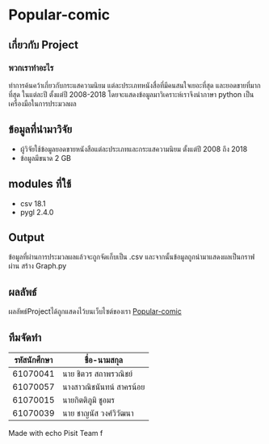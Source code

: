 # Popular-comic
## เกี่ยวกับ Project

### พวกเราทำอะไร
ทำการค้นคว้าเกี่ยวกับกระแสความนิยม แต่ละประเภทหนังสื่อที่มีคนสนใจเยอะที่สุด และยอดขายที่มากที่สุด
ในแต่ละปี ตั้งแต่ปี 2008-2018 โดยจะแสดงข้อมูลมาวิเคราะห์เราจึงนำภาษา python เป็นเครื่องมือในการประมวลผล
## ข้อมูลที่นำมาวิจัย
* ผู้วิจัยใช้ข้อมูลยอดขายหนังสือแต่ละประเภทและกระแสความนิยม ตั้งแต่ปี 2008 ถึง 2018
* ข้อมูลมีขนาด 2 GB
## modules ที่ใช้
* csv 18.1 
* pygl 2.4.0

## Output
ข้อมูลที่ผ่านการประมวลผลแล้วจะถูกจัดเก็บเป็น .csv และจากนั้นข้อมูลถูกนำมาแสดงผลเป็นกราฟผ่าน สร้าง Graph.py
## ผลลัพธ์
ผลลัพธ์Projectได้ถูกแสดงไว้บนเว็บไซต์ของเรา 
[Popular-comic](https://www.it.kmitl.ac.th/~it61070039/Project/index.html)

## ทีมจัดทำ
รหัสนักศึกษา | ชื่อ-นามสกุล
------------ | -------------
61070041 | นาย ชิตวร สถาพรวณิชย์
61070057 | นางสาวณิชนันทน์ สาครน้อย
61070015 | นายกิตติภูมิ ชูอมร
61070039 | นาย ชาญนัส วงศ์วิวัฒนา

Made with echo Pisit Team
f
